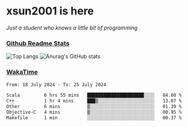 # xsun2001 is here

*Just a student who knows a little bit of programming*

### [Github Readme Stats](https://github.com/anuraghazra/github-readme-stats)

![Top Langs](https://github-readme-stats.vercel.app/api/top-langs/?username=xsun2001&layout=compact&theme=radical) ![Anurag's GitHub stats](https://github-readme-stats.vercel.app/api?username=xsun2001&show_icons=true&theme=radical)

### [WakaTime](https://wakatime.com)

<!--START_SECTION:waka-->

```txt
From: 18 July 2024 - To: 25 July 2024

Scala         6 hrs 55 mins   █████████████████████░░░░   84.00 %
C++           1 hr 4 mins     ███▒░░░░░░░░░░░░░░░░░░░░░   13.07 %
Other         6 mins          ▒░░░░░░░░░░░░░░░░░░░░░░░░   01.39 %
Objective-C   4 mins          ▒░░░░░░░░░░░░░░░░░░░░░░░░   00.95 %
Makefile      1 min           ░░░░░░░░░░░░░░░░░░░░░░░░░   00.37 %
```

<!--END_SECTION:waka-->
